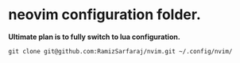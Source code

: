 # neovim configuration folder.

**Ultimate plan is to fully switch to lua configuration.**

```clone
git clone git@github.com:RamizSarfaraj/nvim.git ~/.config/nvim/
```




